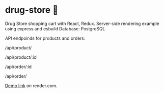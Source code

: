 # drug-store 🐔

Drug Store shopping cart with React, Redux. 
Server-side rendering example using express and esbuild
Database: PostgreSQL

API endpoinds for products and orders:

/api/product/

/api/product/:id



/api/order/:id

/api/order/

[Demo link](https://drug-store-a4b7.onrender.com/) on render.com.